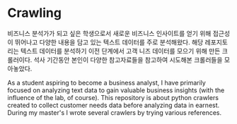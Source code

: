 # Crawling

비즈니스 분석가가 되고 싶은 학생으로서 새로운 비즈니스 인사이트를 얻기 위해 접근성이 뛰어나고 다양한 내용을 담고 있는 텍스트 데이터를 주로 분석해왔다. 해당 레포지토리는 텍스트 데이터를 분석하기 이전 단계에서 고객 니즈 데이터를 모으기 위해 만든 크롤러이다.
석사 기간동안 본인이 다양한 참고자료들을 참고하여 시도해본 크롤러들을 모아놓았다. 

As a student aspiring to become a business analyst, I have primarily focused on analyzing text data to gain valuable business insights (with the influence of the lab, of course). This repository is about python crawlers created to collect customer needs data before analyzing data in earnest. During my master's I wrote several crawlers by trying various references.
